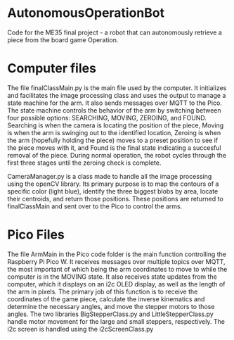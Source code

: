 # AutonomousOperationBot
Code for the ME35 final project - a robot that can autonomously retrieve a piece from the board game Operation.

# Computer files
The file finalClassMain.py is the main file used by the computer. It initializes and facilitates the image processing class and uses the output to manage a state machine for the arm. It also sends messages over MQTT to the Pico. The state machine controls the behavior of the arm by switching between four possible options: SEARCHING, MOVING, ZEROING, and FOUND. Searching is when the camera is locating the position of the piece, Moving is when the arm is swinging out to the identified location, Zeroing is when the arm (hopefully holding the piece) moves to a preset position to see if the piece moves with it, and Found is the final state indicating a succesful removal of the piece. During normal operation, the robot cycles through the first three stages until the zeroing check is complete.

CameraManager.py is a class made to handle all the image processing using the openCV library. Its primary purpose is to map the contours of a specific color (light blue), identify the three biggest blobs by area, locate their centroids, and return those positions. These positions are returned to finalClassMain and sent over to the Pico to control the arms.

# Pico Files
The file ArmMain in the Pico code folder is the main function controlling the Raspberry Pi Pico W. It receives messages over multiple topics over MQTT, the most important of which being the arm coordinates to move to while the computer is in the MOVING state. It also receives state updates from the computer, which it displays on an i2c OLED display, as well as the length of the arm in pixels. The primary job of this function is to receive the coordinates of the game piece, calculate the inverse kinematics and determine the necessary angles, and move the stepper motors to those angles. The two libraries BigStepperClass.py and LittleStepperClass.py handle motor movement for the large and small steppers, respectively. The i2c screen is handled using the i2cScreenClass.py
